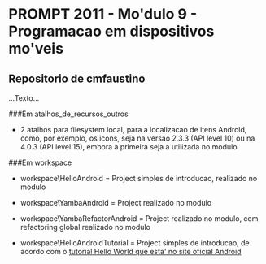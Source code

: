 # PROMPT 2011 - Mo'dulo 9 - Programacao em dispositivos mo'veis

## Repositorio de cmfaustino

...Texto...

###Em atalhos\_de\_recursos_outros

* 2 atalhos para filesystem local, para a localizacao de itens Android, como, por exemplo, os icons, seja na versao 2.3.3 (API level 10) ou na 4.0.3 (API level 15), embora a primeira seja a utilizada no modulo

###Em workspace

* workspace\HelloAndroid = Project simples de introducao, realizado no modulo
* workspace\YambaAndroid = Project realizado no modulo
* workspace\YambaRefactorAndroid = Project realizado no modulo, com refactoring global realizado no modulo

* workspace\HelloAndroidTutorial = Project simples de introducao, de acordo com o [tutorial Hello World que esta' no site oficial Android](http://developer.android.com/resources/tutorials/hello-world.html)
